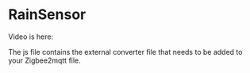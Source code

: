 # RainSensor 
Video is here:

The js file contains the external converter file that needs to be added to your Zigbee2mqtt file.  
